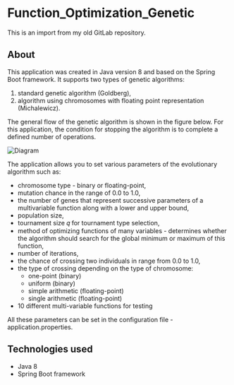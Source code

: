 # Function_Optimization_Genetic
This is an import from my old GitLab repository. 

## About
This application was created in Java version 8 and based on the Spring Boot framework. It supports two types of genetic algorithms:
1) standard genetic algorithm (Goldberg),
2) algorithm using chromosomes with floating point representation (Michalewicz).

The general flow of the genetic algorithm is shown in the figure below. For this application, the condition for stopping the algorithm is to complete a defined number of operations.

![Diagram](https://github.com/zkrytobojca/Function_Optimization_Genetic/assets/49489021/a982d664-3b48-4237-a720-d2bd951ddcfb)

The application allows you to set various parameters of the evolutionary algorithm such as:
- chromosome type - binary or floating-point,
- mutation chance in the range of 0.0 to 1.0,
- the number of genes that represent successive parameters of a multivariable function along with a lower and upper bound,
- population size,
- tournament size 𝑞 for tournament type selection,
- method of optimizing functions of many variables - determines whether the algorithm should search for the global minimum or maximum of this function,
- number of iterations,
- the chance of crossing two individuals in range from 0.0 to 1.0,
- the type of crossing depending on the type of chromosome:
  - one-point (binary)
  - uniform (binary)
  - simple arithmetic (floating-point)
  - single arithmetic (floating-point)
- 10 different multi-variable functions for testing

All these parameters can be set in the configuration file - application.properties.

## Technologies used
- Java 8
- Spring Boot framework
